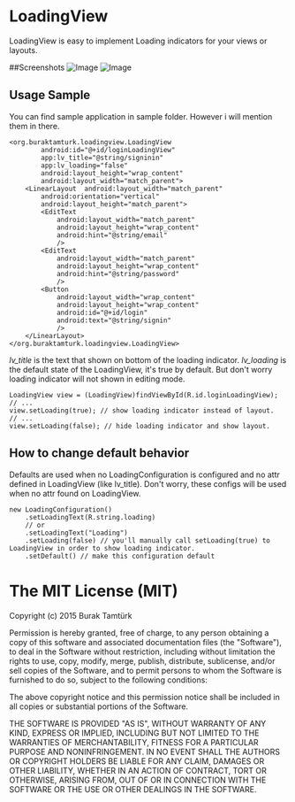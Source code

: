 # LoadingView

LoadingView is easy to implement Loading indicators for your views or layouts. 

##Screenshots
![Image](https://raw.githubusercontent.com/buraktamturk/LoadingView/master/screenshots/sample.gif)
![Image](https://raw.githubusercontent.com/buraktamturk/LoadingView/master/screenshots/sample2.gif)

## Usage Sample

You can find sample application in sample folder. However i will mention them in there.

    <org.buraktamturk.loadingview.LoadingView
            android:id="@+id/loginLoadingView"
            app:lv_title="@string/signinin"
            app:lv_loading="false"
            android:layout_height="wrap_content"
            android:layout_width="match_parent">
        <LinearLayout  android:layout_width="match_parent"
            android:orientation="vertical"
            android:layout_height="match_parent">
            <EditText
                android:layout_width="match_parent"
                android:layout_height="wrap_content"
                android:hint="@string/email"
                />
            <EditText
                android:layout_width="match_parent"
                android:layout_height="wrap_content"
                android:hint="@string/password"
                />
            <Button
                android:layout_width="wrap_content"
                android:layout_height="wrap_content"
                android:id="@+id/login"
                android:text="@string/signin"
                />
        </LinearLayout>
    </org.buraktamturk.loadingview.LoadingView>

*lv_title* is the text that shown on bottom of the loading indicator. *lv_loading* is the default state of the LoadingView, it's true by default. But don't worry loading indicator will not shown in editing mode.

    LoadingView view = (LoadingView)findViewById(R.id.loginLoadingView);
    // ...
    view.setLoading(true); // show loading indicator instead of layout.
    // ...
    view.setLoading(false); // hide loading indicator and show layout.

## How to change default behavior

Defaults are used when no LoadingConfiguration is configured and no attr defined in LoadingView (like lv_title). Don't worry, these configs will be used when no attr found on LoadingView.

    new LoadingConfiguration()
        .setLoadingText(R.string.loading)
        // or
        .setLoadingText("Loading")
        .setLoading(false) // you'll manually call setLoading(true) to LoadingView in order to show loading indicator.
        .setDefault() // make this configuration default

# The MIT License (MIT)

Copyright (c) 2015 Burak Tamtürk

Permission is hereby granted, free of charge, to any person obtaining a copy of this software and associated documentation files (the "Software"), to deal in the Software without restriction, including without limitation the rights to use, copy, modify, merge, publish, distribute, sublicense, and/or sell copies of the Software, and to permit persons to whom the Software is furnished to do so, subject to the following conditions:

The above copyright notice and this permission notice shall be included in all copies or substantial portions of the Software.

THE SOFTWARE IS PROVIDED "AS IS", WITHOUT WARRANTY OF ANY KIND, EXPRESS OR IMPLIED, INCLUDING BUT NOT LIMITED TO THE WARRANTIES OF MERCHANTABILITY, FITNESS FOR A PARTICULAR PURPOSE AND NONINFRINGEMENT. IN NO EVENT SHALL THE AUTHORS OR COPYRIGHT HOLDERS BE LIABLE FOR ANY CLAIM, DAMAGES OR OTHER LIABILITY, WHETHER IN AN ACTION OF CONTRACT, TORT OR OTHERWISE, ARISING FROM, OUT OF OR IN CONNECTION WITH THE SOFTWARE OR THE USE OR OTHER DEALINGS IN THE SOFTWARE.
